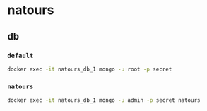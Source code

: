 # natours

## db

### `default`
```sh
docker exec -it natours_db_1 mongo -u root -p secret
```

### `natours`
```sh
docker exec -it natours_db_1 mongo -u admin -p secret natours
```